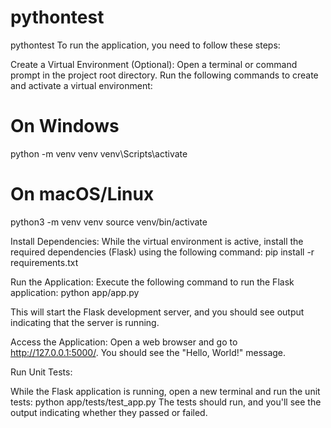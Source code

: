 # pythontest
pythontest
To run the application, you need to follow these steps:

Create a Virtual Environment (Optional):
Open a terminal or command prompt in the project root directory.
Run the following commands to create and activate a virtual environment:

# On Windows
python -m venv venv
venv\Scripts\activate

# On macOS/Linux
python3 -m venv venv
source venv/bin/activate

Install Dependencies:
While the virtual environment is active, install the required dependencies (Flask) using the following command:
pip install -r requirements.txt

Run the Application:
Execute the following command to run the Flask application:
python app/app.py

This will start the Flask development server, and you should see output indicating that the server is running.

Access the Application:
Open a web browser and go to http://127.0.0.1:5000/. You should see the "Hello, World!" message.

Run Unit Tests:

While the Flask application is running, open a new terminal and run the unit tests:
python app/tests/test_app.py
The tests should run, and you'll see the output indicating whether they passed or failed.
